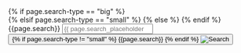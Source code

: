 
<section aria-label="Search component">
{% if page.search-type == "big" %}
  <form class="usa-search usa-search--big" role="search">
{% elsif page.search-type == "small" %}
<form class="usa-search usa-search--small" role="search">
{% else %}
<form class="usa-search" role="search">
{% endif %}
    <label class="usa-sr-only" for="search-field">{{page.search}}</label>
    <input class="usa-input" id="search-field" type="search" name="search" placeholder="{{ page.search_placeholder }}"/>
    <button class="usa-button" type="submit">
    {% if page.search-type != "small" %}
      <span class="usa-search__submit-text">{{page.search}}</span>
    {% endif %}
      <img
        src="/assets/img/usa-icons-bg/search--white.svg"
        class="usa-search__submit-icon"
        alt="Search"
      />
    </button>
  </form>
</section>